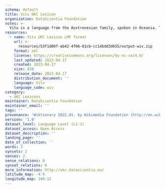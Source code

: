 ```yaml
---
schema: default
title: Vitu UKC Lexicon
organization: DataScientia Foundation
notes: >-
  Vitu is a language from the Austronesian family, spoken in Oceania. The UKC Lexicon of Vitu is represented as a lexico-semantic network. It consists of words, word senses, synsets, as well as sense-level and synset-level relationships.
resources:
  - name: Vitu UKC Lexicon LMF format
    url: >-
      resources/53f1d80f-ab42-4f06-81cb-cc14bdd3d655/output-wiv.zip
    format: xml
    license: https://creativecommons.org/licenses/by-nc-sa/4.0/
    last_updated: 2023-04-17
    created: 2023-04-17
    size: 838
    release_date: 2023-04-17
    distribution_document: ''
    language: Vitu
    language_code: wiv
category:
  - UKC Lexicons
maintainer: DataScientia Foundation
maintainer_email: ''
tags: ''
provenance: 'Wiktionary 2022.01. by Wikimedia Foundation (http://en.wiktionary.org); Princeton WordNet 2.1 by Princeton University (https://wordnet.princeton.edu)'
version: '1.0'
dataset_level: Language Level (L1-2)
dataset_access: Open Access
dataset_description: ''
landing_page: ''
date_of_collection: ''
words: 2
synsets: 2
senses: 2
sense_relations: 0
synset_relations: 0
more_information: http://ukc.datascientia.eu/
latitude_map: -4.9
longitude_map: 149.12
---
```

